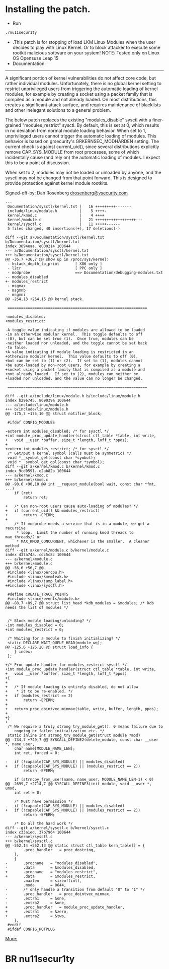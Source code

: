 # Installing the patch.
- Run 
```bash
./nu11secur1ty
```
- .This patch is for stopping of load LKM Linux Modules when the user decides to play with Linux Kernel. Or to block attacker to execute some rootkit malicious software on your system! NOTE:  Tested only on Linux OS Opensuse Leap 15 
- Documentation:
-----------------------------------------------------------------------
A significant portion of kernel vulnerabilities do not affect core code,
but rather individual modules.  Unfortunately, there is no global kernel
setting to restrict unprivileged users from triggering the automatic
loading of kernel modules, for example by creating a socket using a
packet family that is compiled as a module and not already loaded.  On
most distributions, this creates a significant attack surface, and
requires maintenance of blacklists and other inelegant solutions to a
general problem.

The below patch replaces the existing "modules_disable" sysctl with a
finer-grained "modules_restrict" sysctl.  By default, this is set at 0,
which results in no deviation from normal module loading behavior.  When
set to 1, unprivileged users cannot trigger the automatic loading of
modules.  This behavior is based on grsecurity's GRKERNSEC_MODHARDEN
setting.  The current check is against current_uid(), since several
distributions explicitly remove CAP_SYS_MODULE from root processes, some
of which incidentally cause (and rely on) the automatic loading of
modules.  I expect this to be a point of discussion.

When set to 2, modules may not be loaded or unloaded by anyone, and the
sysctl may not be changed from that point forward.  This is designed to
provide protection against kernel module rootkits.

Signed-off-by: Dan Rosenberg <drosenberg@vsecurity.com>

```
---
 Documentation/sysctl/kernel.txt |   16 +++++++++-------
 include/linux/module.h          |    5 ++++-
 kernel/kmod.c                   |    4 ++++
 kernel/module.c                 |   21 ++++++++++++++++++---
 kernel/sysctl.c                 |   11 +++++------
 5 files changed, 40 insertions(+), 17 deletions(-)

diff --git a/Documentation/sysctl/kernel.txt b/Documentation/sysctl/kernel.txt
index 3894eaa..e000214 100644
--- a/Documentation/sysctl/kernel.txt
+++ b/Documentation/sysctl/kernel.txt
@@ -36,7 +36,7 @@ show up in /proc/sys/kernel:
 - kstack_depth_to_print       [ X86 only ]
 - l2cr                        [ PPC only ]
 - modprobe                    ==> Documentation/debugging-modules.txt
-- modules_disabled
+- modules_restrict
 - msgmax
 - msgmnb
 - msgmni
@@ -254,13 +254,15 @@ kernel stack.
 
 ==============================================================
 
-modules_disabled:
+modules_restrict:
 
-A toggle value indicating if modules are allowed to be loaded
-in an otherwise modular kernel.  This toggle defaults to off
-(0), but can be set true (1).  Once true, modules can be
-neither loaded nor unloaded, and the toggle cannot be set back
-to false.
+A value indicating if module loading is restricted in an 
+otherwise modular kernel.  This value defaults to off (0), 
+but can be set to (1) or (2).  If set to (1), modules cannot 
+be auto-loaded by non-root users, for example by creating a 
+socket using a packet family that is compiled as a module and 
+not already loaded.  If set to (2), modules can neither be 
+loaded nor unloaded, and the value can no longer be changed.
 
 ==============================================================
 
diff --git a/include/linux/module.h b/include/linux/module.h
index b29e745..869039a 100644
--- a/include/linux/module.h
+++ b/include/linux/module.h
@@ -175,7 +175,10 @@ struct notifier_block;
 
 #ifdef CONFIG_MODULES
 
-extern int modules_disabled; /* for sysctl */
+int module_proc_update_handler(struct ctl_table *table, int write,
+	void __user *buffer, size_t *length, loff_t *ppos);
+
+extern int modules_restrict; /* for sysctl */
 /* Get/put a kernel symbol (calls must be symmetric) */
 void *__symbol_get(const char *symbol);
 void *__symbol_get_gpl(const char *symbol);
diff --git a/kernel/kmod.c b/kernel/kmod.c
index 9cd0591..e2ab82b 100644
--- a/kernel/kmod.c
+++ b/kernel/kmod.c
@@ -90,6 +90,10 @@ int __request_module(bool wait, const char *fmt, ...)
 	if (ret)
 		return ret;
 
+	/* Can non-root users cause auto-loading of modules? */
+	if (current_uid() && modules_restrict)
+		return -EPERM;
+
 	/* If modprobe needs a service that is in a module, we get a recursive
 	 * loop.  Limit the number of running kmod threads to max_threads/2 or
 	 * MAX_KMOD_CONCURRENT, whichever is the smaller.  A cleaner method
diff --git a/kernel/module.c b/kernel/module.c
index 437a74a..cdc5c8c 100644
--- a/kernel/module.c
+++ b/kernel/module.c
@@ -56,6 +56,7 @@
 #include <linux/percpu.h>
 #include <linux/kmemleak.h>
 #include <linux/jump_label.h>
+#include <linux/sysctl.h>
 
 #define CREATE_TRACE_POINTS
 #include <trace/events/module.h>
@@ -88,7 +89,7 @@ struct list_head *kdb_modules = &modules; /* kdb needs the list of modules */
 
 
 /* Block module loading/unloading? */
-int modules_disabled = 0;
+int modules_restrict = 0;
 
 /* Waiting for a module to finish initializing? */
 static DECLARE_WAIT_QUEUE_HEAD(module_wq);
@@ -125,6 +126,20 @@ struct load_info {
 	} index;
 };
 
+/* Proc update handler for modules_restrict sysctl */
+int module_proc_update_handler(struct ctl_table *table, int write,
+	void __user *buffer, size_t *length, loff_t *ppos)
+{
+
+	/* If module loading is entirely disabled, do not allow
+	 * it to be re-enabled. */
+	if (modules_restrict == 2)
+		return -EPERM;
+
+	return proc_dointvec_minmax(table, write, buffer, length, ppos);
+
+}
+
 /* We require a truly strong try_module_get(): 0 means failure due to
    ongoing or failed initialization etc. */
 static inline int strong_try_module_get(struct module *mod)
@@ -734,7 +749,7 @@ SYSCALL_DEFINE2(delete_module, const char __user *, name_user,
 	char name[MODULE_NAME_LEN];
 	int ret, forced = 0;
 
-	if (!capable(CAP_SYS_MODULE) || modules_disabled)
+	if (!capable(CAP_SYS_MODULE) || (modules_restrict == 2))
 		return -EPERM;
 
 	if (strncpy_from_user(name, name_user, MODULE_NAME_LEN-1) < 0)
@@ -2699,7 +2714,7 @@ SYSCALL_DEFINE3(init_module, void __user *, umod,
 	int ret = 0;
 
 	/* Must have permission */
-	if (!capable(CAP_SYS_MODULE) || modules_disabled)
+	if (!capable(CAP_SYS_MODULE) || (modules_restrict == 2))
 		return -EPERM;
 
 	/* Do all the hard work */
diff --git a/kernel/sysctl.c b/kernel/sysctl.c
index c33a1ed..37b7964 100644
--- a/kernel/sysctl.c
+++ b/kernel/sysctl.c
@@ -552,14 +552,13 @@ static struct ctl_table kern_table[] = {
 		.proc_handler	= proc_dostring,
 	},
 	{
-		.procname	= "modules_disabled",
-		.data		= &modules_disabled,
+		.procname	= "modules_restrict",
+		.data		= &modules_restrict,
 		.maxlen		= sizeof(int),
 		.mode		= 0644,
-		/* only handle a transition from default "0" to "1" */
-		.proc_handler	= proc_dointvec_minmax,
-		.extra1		= &one,
-		.extra2		= &one,
+		.proc_handler	= module_proc_update_handler,
+		.extra1		= &zero,
+		.extra2		= &two,
 	},
 #endif
 #ifdef CONFIG_HOTPLUG
```
[More:](https://xorl.wordpress.com/2018/02/17/lkm-loading-kernel-restrictions/?fbclid=IwAR2Sa4CaS0l1jOVNzngk1G6pvLdC7LexrIuK8wNQNvDEFWmUInicVfuG1cs)

# BR nu11secur1ty
